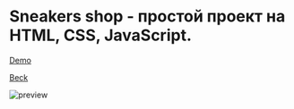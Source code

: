 # Sneakers shop - простой проект на HTML, CSS, JavaScript.

[Demo](https://beckyuldashev.github.io/sneakers-shop/)

[Beck](https://vk.com/beckyuldashev)

![preview](./img/preview.jpg "Превью проекта")
